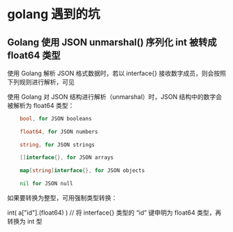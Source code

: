 # golang 遇到的坑

## Golang 使用 JSON unmarshal() 序列化 int 被转成 float64 类型

使用 Golang 解析 JSON 格式数据时，若以 interface{} 接收数字成员，则会按照下列规则进行解析，可见

使用 Golang 对 JSON 结构进行解析（unmarshal）时，JSON 结构中的数字会被解析为 float64 类型：



```go
    bool, for JSON booleans
 
    float64, for JSON numbers
 
    string, for JSON strings
 
    []interface{}, for JSON arrays
 
    map[string]interface{}, for JSON objects
 
    nil for JSON null
```

如果要转换为整型，可用强制类型转换：

 int( a["id"].(float64) )  // 将 interface{} 类型的 “id” 键申明为 float64 类型，再转换为 int 型